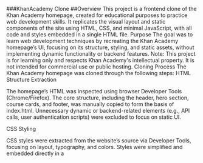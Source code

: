 ###KhanAcademy Clone
##Overview
This project is a frontend clone of the Khan Academy homepage, created for educational purposes to practice web development skills. It replicates the visual layout and static components of the site using HTML, CSS, and minimal JavaScript, with all code and styles embedded in a single HTML file.
Purpose
The goal was to learn web development techniques by recreating the Khan Academy homepage’s UI, focusing on its structure, styling, and static assets, without implementing dynamic functionality or backend features.
Note: This project is for learning only and respects Khan Academy's intellectual property. It is not intended for commercial use or public hosting.
Cloning Process
The Khan Academy homepage was cloned through the following steps:
HTML Structure Extraction

The homepage’s HTML was inspected using browser Developer Tools (Chrome/Firefox).
The core structure, including the header, hero section, course cards, and footer, was manually copied to form the basis of index.html.
Unnecessary dynamic or backend-related elements (e.g., API calls, user authentication scripts) were excluded to focus on static UI.

CSS Styling

CSS styles were extracted from the website’s source via Developer Tools, focusing on layout, typography, and colors.
Styles were simplified and embedded directly in a <style> tag within index.html to avoid external dependencies.
Media queries were added manually to ensure responsiveness across desktop and mobile viewports, based on observations of the original site’s behavior.

Asset Integration

Images, icons, and other static assets (e.g., logos, course thumbnails) were downloaded using Developer Tools’ “Network” tab or manual saving.
Assets were organized in an assets/ folder and linked with relative paths in index.html (e.g., assets/logo.png).
File sizes were kept as-is, prioritizing functionality over optimization for this learning exercise.

Minimal JavaScript

Basic interactivity (e.g., button hover effects) was added using inline JavaScript within index.html.
No external libraries or complex scripts were included, as the focus was on replicating the visual UI rather than dynamic features.

Testing and Refinement

The cloned UI was tested locally by opening index.html in a browser.
Browser Developer Tools were used to verify responsiveness and fix layout issues (e.g., adjusting padding, margins).
Iterative tweaks were made to align the clone’s appearance with the original homepage, focusing on visual fidelity.

Project Structure
KhanAcademy_clone/
├── assets/                # Local images and icons
├── index.html             # Single HTML file with embedded CSS and JavaScript
└── README.md              # Project documentation

Outcome
The result is a static, single-file HTML page that closely mimics the Khan Academy homepage’s frontend UI, including its layout, colors, and typography. The clone is functional for learning purposes but lacks dynamic features (e.g., course search, user login) and is not optimized for production use.
Ethical Considerations

This project was created as a learning exercise and does not replicate Khan Academy’s content or functionality for commercial purposes.
All code and assets were manually gathered for educational use, respecting the original website’s terms of service and intellectual property.

License
This project is unlicensed and intended for personal learning only. Do not use or distribute without permission from Khan Academy for any derivative works.
Acknowledgments

Inspired by Khan Academy’s clean and educational UI design.
Built using only browser Developer Tools and manual coding, with no external AI or no-code platforms.

